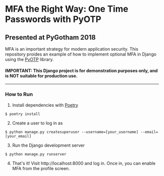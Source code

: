 MFA the Right Way: One Time Passwords with PyOTP
===

Presented at PyGotham 2018
---

MFA is an important strategy for modern application security. This repository proides an example of how to implement optional MFA in Django using the [PyOTP](https://github.com/pyotp/pyotp) library.

#### IMPORTANT: This Django project is for demonstration purposes only, and is NOT suitable for production use.

---

### How to Run

1. Install dependencies with [Poetry](https://poetry.eustace.io/)

  ```
  $ poetry install

  ```

2. Create a user to log in as
  ```
  $ python manage.py createsuperuser --username=[your_username] --email=[your_email]
  ```

3. Run the Django development server
  ```
  $ python manage.py runserver
  ```

4. That's it! Visit http://localhost:8000 and log in. Once in, you can enable MFA from the profile screen.
